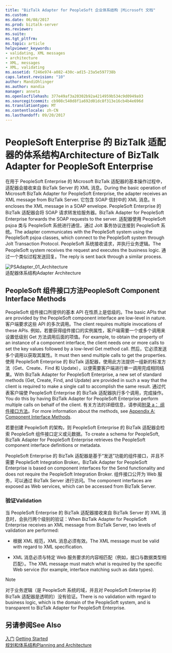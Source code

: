 ```yaml
---
title: "BizTalk Adapter for PeopleSoft 企业体系结构 |Microsoft 文档"
ms.custom: 
ms.date: 06/08/2017
ms.prod: biztalk-server
ms.reviewer: 
ms.suite: 
ms.tgt_pltfrm: 
ms.topic: article
helpviewer_keywords:
- validating, XML messages
- architecture
- XML, messages
- XML, validating
ms.assetid: f246e974-a082-430c-ad15-23a5e597738b
caps.latest.revision: "10"
author: MandiOhlinger
ms.author: mandia
manager: anneta
ms.openlocfilehash: 377e49af3a20302b92a4214959b534c9d0949a93
ms.sourcegitcommit: cb908c540d8f1a692d01dc8f313e16cb4b4e696d
ms.translationtype: MT
ms.contentlocale: zh-CN
ms.lasthandoff: 09/20/2017
---
```

# <a name="architecture-of-biztalk-adapter-for-peoplesoft-enterprise"></a><span data-ttu-id="87d11-102">PeopleSoft Enterprise 的 BizTalk 适配器的体系结构</span><span class="sxs-lookup"><span data-stu-id="87d11-102">Architecture of BizTalk Adapter for PeopleSoft Enterprise</span></span>
<span data-ttu-id="87d11-103">在用于 PeopleSoft Enterprise 的 Microsoft BizTalk 适配器的基本操作过程中，适配器会接收来自 BizTalk Server 的 XML 消息。</span><span class="sxs-lookup"><span data-stu-id="87d11-103">During the basic operation of Microsoft BizTalk Adapter for PeopleSoft Enterprise, the adapter receives an XML message from BizTalk Server.</span></span> <span data-ttu-id="87d11-104">它包含 SOAP 信封中的 XML 消息。</span><span class="sxs-lookup"><span data-stu-id="87d11-104">It encloses the XML message in a SOAP envelope.</span></span> <span data-ttu-id="87d11-105">PeopleSoft Enterprise 的 BizTalk 适配器会将 SOAP 请求转发给服务器。</span><span class="sxs-lookup"><span data-stu-id="87d11-105">BizTalk Adapter for PeopleSoft Enterprise forwards the SOAP requests to the server.</span></span> <span data-ttu-id="87d11-106">适配器使用 PeopleSoft psjoa 类与 PeopleSoft 系统进行通信，通过 Jolt 事务协议连接到 PeopleSoft 系统。</span><span class="sxs-lookup"><span data-stu-id="87d11-106">The adapter communicates with the PeopleSoft system using the PeopleSoft psjoa classes, which connect to the PeopleSoft system through Jolt Transaction Protocol.</span></span> <span data-ttu-id="87d11-107">PeopleSoft 系统接收请求，并执行业务逻辑。</span><span class="sxs-lookup"><span data-stu-id="87d11-107">The PeopleSoft system receives the request and executes the business logic.</span></span> <span data-ttu-id="87d11-108">通过一个类似过程发送回复。</span><span class="sxs-lookup"><span data-stu-id="87d11-108">The reply is sent back through a similar process.</span></span>  
  
 ![](../core/media/psadapter-01-architecture.gif "PSAdapter_01_Architecture")  
<span data-ttu-id="87d11-109">适配器体系结构</span><span class="sxs-lookup"><span data-stu-id="87d11-109">Adapter Architecture</span></span>  
  
## <a name="peoplesoft-component-interface-methods"></a><span data-ttu-id="87d11-110">PeopleSoft 组件接口方法</span><span class="sxs-lookup"><span data-stu-id="87d11-110">PeopleSoft Component Interface Methods</span></span>  
 <span data-ttu-id="87d11-111">PeopleSoft 组件接口所提供的基本 API 在性质上是低级的。</span><span class="sxs-lookup"><span data-stu-id="87d11-111">The basic APIs that are provided by the PeopleSoft component interface are low-level in nature.</span></span> <span data-ttu-id="87d11-112">客户端要求这些 API 的多次调用。</span><span class="sxs-lookup"><span data-stu-id="87d11-112">The client requires multiple invocations of these APIs.</span></span> <span data-ttu-id="87d11-113">例如，若要获得组件接口的实例属性，客户端需要一个或多个调用来设置低级别 Get 方法调用后面的项值。</span><span class="sxs-lookup"><span data-stu-id="87d11-113">For example, to obtain the property of an instance of a component interface, the client needs one or more calls to set the key values followed by a low-level Get method call.</span></span> <span data-ttu-id="87d11-114">然后，它必须发送多个调用以获取其属性。</span><span class="sxs-lookup"><span data-stu-id="87d11-114">It must then send multiple calls to get the properties.</span></span> <span data-ttu-id="87d11-115">使用 PeopleSoft Enterprise 的 BizTalk 适配器，使用此方法提供一组新的标准方法（Get、Create、Find 和 Update），以便需要客户端进行单一调用完成相同结果。</span><span class="sxs-lookup"><span data-stu-id="87d11-115">With BizTalk Adapter for PeopleSoft Enterprise, a new set of standard methods (Get, Create, Find, and Update) are provided in such a way that the client is required to make a single call to accomplish the same result.</span></span> <span data-ttu-id="87d11-116">通过代表客户端使 PeopleSoft Enterprise 的 BizTalk 适配器执行多个调用，完成操作。</span><span class="sxs-lookup"><span data-stu-id="87d11-116">You do this by having BizTalk Adapter for PeopleSoft Enterprise perform multiple calls on behalf of the client.</span></span> <span data-ttu-id="87d11-117">有关方法的详细信息，请参阅[附录 a： 组件接口方法](../core/appendix-a-component-interface-methods.md)。</span><span class="sxs-lookup"><span data-stu-id="87d11-117">For more information about the methods, see [Appendix A: Component Interface Methods](../core/appendix-a-component-interface-methods.md).</span></span>  
  
 <span data-ttu-id="87d11-118">若要创建 PeopleSoft 的架构，则 PeopleSoft Enterprise 的 BizTalk 适配器会检索 PeopleSoft 组件接口定义或元数据。</span><span class="sxs-lookup"><span data-stu-id="87d11-118">To create a schema for PeopleSoft, BizTalk Adapter for PeopleSoft Enterprise retrieves the PeopleSoft component interface definitions or metadata.</span></span>  
  
 <span data-ttu-id="87d11-119">PeopleSoft Enterprise 的 BizTalk 适配器是基于“发送”功能的组件接口，并且不需要 PeopleSoft Integration Broker。</span><span class="sxs-lookup"><span data-stu-id="87d11-119">BizTalk Adapter for PeopleSoft Enterprise is based on component interfaces for the Send functionality and does not require the PeopleSoft Integration Broker.</span></span> <span data-ttu-id="87d11-120">组件接口公开为 Web 服务，可以通过 BizTalk Server 进行访问。</span><span class="sxs-lookup"><span data-stu-id="87d11-120">The component interfaces are exposed as Web services, which can be accessed from BizTalk Server.</span></span>  
  
### <a name="validation"></a><span data-ttu-id="87d11-121">验证</span><span class="sxs-lookup"><span data-stu-id="87d11-121">Validation</span></span>  
 <span data-ttu-id="87d11-122">当 PeopleSoft Enterprise 的 BizTalk 适配器接收来自 BizTalk Server 的 XML 消息时，会执行两个级别的验证：</span><span class="sxs-lookup"><span data-stu-id="87d11-122">When BizTalk Adapter for PeopleSoft Enterprise receives an XML message from BizTalk Server, two levels of validation are performed:</span></span>  
  
-   <span data-ttu-id="87d11-123">根据 XML 规范，XML 消息必须有效。</span><span class="sxs-lookup"><span data-stu-id="87d11-123">The XML message must be valid with regard to XML specification.</span></span>  
  
-   <span data-ttu-id="87d11-124">XML 消息必须与特定 Web 服务要求的内容相匹配（例如，接口与数据类型相匹配）。</span><span class="sxs-lookup"><span data-stu-id="87d11-124">The XML message must match what is required by the specific Web service (for example, interface matching such as data types).</span></span>  
  
> [!NOTE]
>  <span data-ttu-id="87d11-125">对于业务逻辑（是 PeopleSoft 系统的域，并且对 PeopleSoft Enterprise 的 BizTalk 适配器是透明的）没有验证。</span><span class="sxs-lookup"><span data-stu-id="87d11-125">There is no validation with regard to business logic, which is the domain of the PeopleSoft system, and is transparent to BizTalk Adapter for PeopleSoft Enterprise.</span></span>  
  
## <a name="see-also"></a><span data-ttu-id="87d11-126">另请参阅</span><span class="sxs-lookup"><span data-stu-id="87d11-126">See Also</span></span>  
 <span data-ttu-id="87d11-127">[入门](../core/getting-started-with-biztalk-adapter-for-peoplesoft-enterprise.md) </span><span class="sxs-lookup"><span data-stu-id="87d11-127">[Getting Started](../core/getting-started-with-biztalk-adapter-for-peoplesoft-enterprise.md) </span></span>  
 [<span data-ttu-id="87d11-128">规划和体系结构</span><span class="sxs-lookup"><span data-stu-id="87d11-128">Planning and Architecture</span></span>](../core/planning-and-architecture13.md)